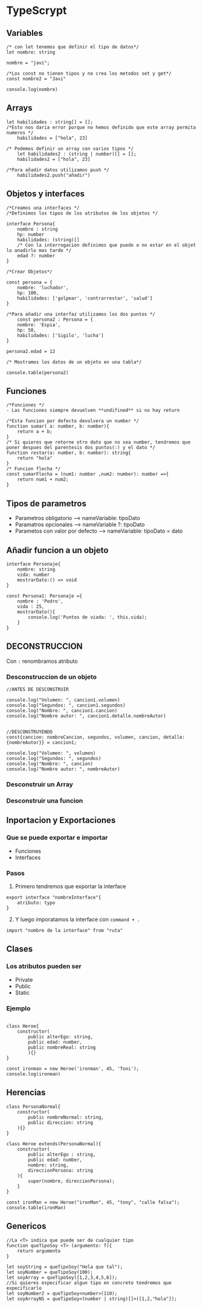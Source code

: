# TypeScrypt

## Variables
```
/* con let tenemos que definir el tipo de datos*/
let nombre: string

nombre = "javi";

/*Los const no tienen tipos y no crea los metodos set y get*/
const nombre2 = "Javi"

console.log(nombre)
```

## Arrays
```
let habilidades : string[] = [];
/*Esto nos daria error porque no hemos definido que este array permita numeros */
	habilidades = ["hola", 23] 

/* Podemos definir un array con varios tipos */
	let habilidades2 : (string | number)[] = [];
	habilidades2 = ["hola", 23]

/*Para añadir datos utilizamos push */
	habilidades2.push("añadir")
```

## Objetos y interfaces
```
/*Creamos una interfaces */
/*Definimos los tipos de los atributos de los objetos */

interface Persona{
	nombre : string
	hp: number
	habilidades: (string)[]
	/* Con la interrogacion definimos que puedo o no estar en el objet lo anadirlo mas tarde */
	edad ?: number
}

/*Crear Objetos*/
    
const persona = {
	nombre: 'luchador',
	hp: 100,
	habilidades: ['golpear', 'contrarrestar', 'salud']
}
    
/*Para añadir una interfaz utilizamos los dos puntos */
	const persona2 : Persona = {
	nombre: 'Espia',
	hp: 50,
	habilidades: ['Sigilo', 'lucha']
}
    
persona2.edad = 12
    
/* Mostramos los datos de un objeto en una tabla*/

console.table(persona2)
```

## Funciones
```
/*Funciones */
- Las funciones siempre devuelven **undifined** si no hay return

/*Esta funcion por defecto devolvera un number */
function sumar( a: number, b: number){
    return a + b;
}
/* Si quieres que retorne otro dato que no sea number, tendremos que poner despues del parentesis dos puntos(:) y el dato */
function restar(a: number, b: number): string{
    return "hola"
}
/* Funcion flecha */
const sumarFlecha = (num1: number ,num2: number): number =>{
    return num1 + num2;
}

```
## Tipos de parametros

- Parametros obligatorio --> nameVariable: tipoDato
- Paramatros opcionales --> nameVariable ?: tipoDato
- Parametos con valor por defecto --> nameVariable: tipoDato = dato

## Añadir funcion a un objeto

```
interface Personaje{
    nombre: string
    vida: number
    mostrarDato:() => void
}

const Persona1: Personaje ={
    nombre : 'Pedro',
    vida : 25,
    mostrarDato(){
        console.log('Puntos de viada: ', this.vida);
    }
}
```

## DECONSTRUCCION 

Con `:` renombramos atributo

### Desconstruccion de un objeto

```
//ANTES DE DESCONSTRUIR

console.log("Volumen: ", cancion1.volumen)
console.log("Segundos: ", cancion1.segundos)
console.log("Nombre: ", cancion1.cancion)
console.log("Nombre autor: ", cancion1.detalle.nombreAutor)


//DESCONSTRUYENDO
const{cancion: nombreCancion, segundos, volumen, cancion, detalle:{nombreAutor}} = cancion1;

console.log("Volumen: ", volumen)
console.log("Segundos: ", segundos)
console.log("Nombre: ", cancion)
console.log("Nombre autor: ", nombreAutor)
```
### Desconstruir un Array


### Desconstruir una funcion

## Inportacion y Exportaciones 
### Que se puede exportar e importar
- Funciones
- Interfaces
### Pasos
1. Primero tendremos que exportar la interface
```
export interface "nombreInterface"{
	atributo: typo
}
```
2. Y luego imporatamos la interface con `command + .`
```
import "nombre de la interface" from "ruta"

 ```
 
## Clases

### Los atributos pueden ser
- Private
- Public
- Static
### Ejemplo
```

class Heroe{
    constructor(
        public alterEgo: string, 
        public edad: number, 
        public nombreReal: string
        ){}
}

const ironman = new Heroe('ironman', 45, 'Toni');
console.log(ironman)
```

## Herencias
```
class PersonaNormal{
    constructor(
        public nombreNormal: string,
        public direccion: string
    ){}
}

class Heroe extends(PersonaNormal){
    constructor(
        public alterEgo : string,
        public edad: number,
        nombre: string,
        direccionPersona: string
    ){
        super(nombre, direccionPersona);
    }
}

const ironMan = new Heroe("ironMan", 45, "tony", "calle falsa");
console.table(ironMan)

```

## Genericos
```
//La <T> indica que puede ser de cualquier tipo
function queTipoSoy <T> (argumento: T){
    return argumento
}

let soyString = queTipoSoy("Hola que tal");
let soyNumber = queTipoSoy(100);
let soyArray = queTipoSoy([1,2,3,4,5,6]);
//Si quieres especificar algun tipo en concreto tendremos que expecificarlo
let soyNumber2 = queTipoSoy<number>(110);
let soyArrayNS = queTipoSoy<(number | string)[]>([1,2,"hola"]);
```

